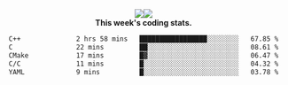 <div align="center" style="display: flex; justify-content: center; align-items: center; height: auto;">
  <div style="display: flex; align-items: center;">
    <img src="https://github-readme-streak-stats.herokuapp.com/?user=innerviewer&theme=black-ice&hide_border=true&stroke=0000&background=0D1117&ring=0080FF&fire=0080FF&currStreakLabel=0080FF" style="height: auto;" />
  </div>
  <div>
    <img src="https://github-readme-stats-one-bice.vercel.app/api/top-langs/?username=innerviewer&role=OWNER,ORGANIZATION_MEMBER,COLLABORATOR&show_icons=true&count_private=true&hide_border=true&title_color=0080FF&icon_color=ffffff&text_color=c9d1d9&bg_color=0d1117" style="height: auto;" />
  </div>
</div>


<div align="center"><b>This week's coding stats.</b>
<!--START_SECTION:waka-->

```txt
C++              2 hrs 58 mins   █████████████████░░░░░░░░   67.85 %
C                22 mins         ██░░░░░░░░░░░░░░░░░░░░░░░   08.61 %
CMake            17 mins         █▓░░░░░░░░░░░░░░░░░░░░░░░   06.47 %
C/C              11 mins         █░░░░░░░░░░░░░░░░░░░░░░░░   04.32 %
YAML             9 mins          █░░░░░░░░░░░░░░░░░░░░░░░░   03.78 %
```

<!--END_SECTION:waka-->
</div>
